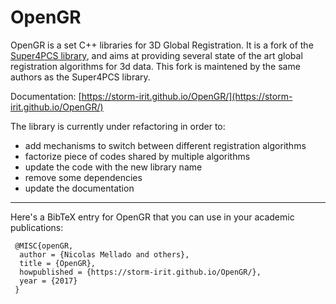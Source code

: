 OpenGR
======

OpenGR is a set C++ libraries for 3D Global Registration.
It is a fork of the [Super4PCS library](https://github.com/nmellado/Super4PCS), and aims at providing several state of the art global registration algorithms for 3d data.
This fork is maintened by the same authors as the Super4PCS library.

Documentation: [https://storm-irit.github.io/OpenGR/](https://storm-irit.github.io/OpenGR/)

The library is currently under refactoring in order to:
 - add mechanisms to switch between different registration algorithms
 - factorize piece of codes shared by multiple algorithms
 - update the code with the new library name
 - remove some dependencies
 - update the documentation

********
Here's a BibTeX entry for OpenGR that you can use in your academic publications:

```
 @MISC{openGR,
  author = {Nicolas Mellado and others},
  title = {OpenGR},
  howpublished = {https://storm-irit.github.io/OpenGR/},
  year = {2017}
 }
 ```
